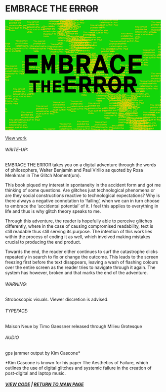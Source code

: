 # EMBRACE THE ~~ERROR~~

<img src="hero.jpg">

[View work](https://samanthangsy.github.io/codewords/Final/EmbraceTheError/)

###### WRITE-UP:
EMBRACE THE ERROR takes you on a digital adventure through the words of philosophers, Walter Benjamin and Paul Virilio as quoted by Rosa Menkman in The Glitch Moment(um).

This book piqued my interest in spontaneity in the accident form and got me thinking of some questions. Are glitches just technological phenomena or are they social constructions reactive to technological expectations? Why is there always a negative connotation to ‘failing’, when we can in turn choose to embrace the ‘accidental potential’ of it. I feel this applies to everything in life and thus is why glitch theory speaks to me. 

Through this adventure, the reader is hopefully able to perceive glitches differently, where in the case of causing compromised readability, text is still readable thus still serving its purpose. The intention of this work lies within the process of coding it as well, which involved making mistakes crucial to producing the end product. 

Towards the end, the reader either continues to surf the catastrophe clicks repeatedly in search to fix or change the outcome. This leads to the screen freezing first before the text disappears, leaving a wash of flashing colours over the entire screen as the reader tries to navigate through it again. The system has however, broken and that marks the end of the adventure.

###### WARNING:
Stroboscopic visuals. Viewer discretion is advised.

###### TYPEFACE:
Maison Neue by Timo Gaessner released through Milieu Grotesque

###### AUDIO
gps jammer output by Kim Cascone*

*Kim Cascone is known for his paper The Aesthetics of Failure, which outlines the use of 				digital glitches and systemic failure in the creation of post-digital and laptop music.

##### [VIEW CODE](https://samanthangsy.github.io/codewords/Weekly%20Diary/02/)  |  [RETURN TO MAIN PAGE](https://samanthangsy.github.io/codewords/)
